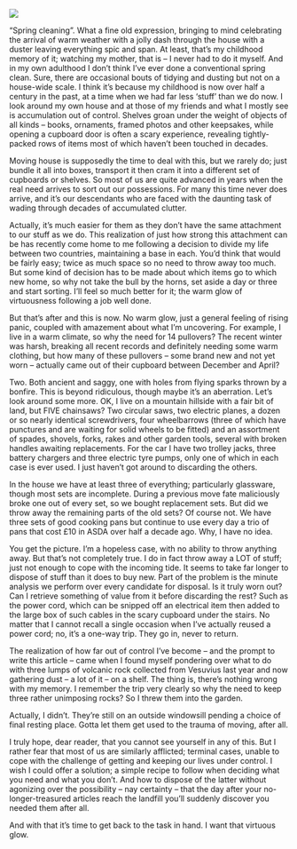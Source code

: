 [![](https://dnc.eclecity.net/wp-content/uploads/2018/05/chaos-627218_1920-732x464.jpg)](https://dnc.eclecity.net/wp-content/uploads/2018/05/chaos-627218_1920.jpg "Too much stuff") 

“Spring cleaning”. What a fine old expression, bringing to mind celebrating the arrival of warm weather with a jolly dash through the house with a duster leaving everything spic and span. At least, that’s my childhood memory of it; watching my mother, that is – I never had to do it myself. And in my own adulthood I don’t think I’ve ever done a conventional spring clean. Sure, there are occasional bouts of tidying and dusting but not on a house-wide scale. I think it’s because my childhood is now over half a century in the past, at a time when we had far less ‘stuff’ than we do now. I look around my own house and at those of my friends and what I mostly see is accumulation out of control. Shelves groan under the weight of objects of all kinds – books, ornaments, framed photos and other keepsakes, while opening a cupboard door is often a scary experience, revealing tightly-packed rows of items most of which haven’t been touched in decades.

Moving house is supposedly the time to deal with this, but we rarely do; just bundle it all into boxes, transport it then cram it into a different set of cupboards or shelves. So most of us are quite advanced in years when the real need arrives to sort out our possessions. For many this time never does arrive, and it’s our descendants who are faced with the daunting task of wading through decades of accumulated clutter.

Actually, it’s much easier for them as they don’t have the same attachment to our stuff as we do. This realization of just how strong this attachment can be has recently come home to me following a decision to divide my life between two countries, maintaining a base in each. You’d think that would be fairly easy; twice as much space so no need to throw away too much. But some kind of decision has to be made about which items go to which new home, so why not take the bull by the horns, set aside a day or three and start sorting. I’ll feel so much better for it; the warm glow of virtuousness following a job well done.

But that’s after and this is now. No warm glow, just a general feeling of rising panic, coupled with amazement about what I’m uncovering. For example, I live in a warm climate, so why the need for 14 pullovers? The recent winter was harsh, breaking all recent records and definitely needing some warm clothing, but how many of these pullovers – some brand new and not yet worn – actually came out of their cupboard between December and April?

Two. Both ancient and saggy, one with holes from flying sparks thrown by a bonfire. This is beyond ridiculous, though maybe it’s an aberration. Let’s look around some more. OK, I live on a mountain hillside with a fair bit of land, but FIVE chainsaws? Two circular saws, two electric planes, a dozen or so nearly identical screwdrivers, four wheelbarrows (three of which have punctures and are waiting for solid wheels to be fitted) and an assortment of spades, shovels, forks, rakes and other garden tools, several with broken handles awaiting replacements. For the car I have two trolley jacks, three battery chargers and three electric tyre pumps, only one of which in each case is ever used. I just haven’t got around to discarding the others.

In the house we have at least three of everything; particularly glassware, though most sets are incomplete. During a previous move fate maliciously broke one out of every set, so we bought replacement sets. But did we throw away the remaining parts of the old sets? Of course not. We have three sets of good cooking pans but continue to use every day a trio of pans that cost £10 in ASDA over half a decade ago. Why, I have no idea.

You get the picture. I’m a hopeless case, with no ability to throw anything away. But that’s not completely true. I do in fact throw away a LOT of stuff; just not enough to cope with the incoming tide. It seems to take far longer to dispose of stuff than it does to buy new. Part of the problem is the minute analysis we perform over every candidate for disposal. Is it truly worn out? Can I retrieve something of value from it before discarding the rest? Such as the power cord, which can be snipped off an electrical item then added to the large box of such cables in the scary cupboard under the stairs. No matter that I cannot recall a single occasion when I’ve actually reused a power cord; no, it’s a one-way trip. They go in, never to return.

The realization of how far out of control I’ve become – and the prompt to write this article – came when I found myself pondering over what to do with three lumps of volcanic rock collected from Vesuvius last year and now gathering dust – a lot of it – on a shelf. The thing is, there’s nothing wrong with my memory. I remember the trip very clearly so why the need to keep three rather unimposing rocks? So I threw them into the garden.

Actually, I didn’t. They’re still on an outside windowsill pending a choice of final resting place. Gotta let them get used to the trauma of moving, after all.

I truly hope, dear reader, that you cannot see yourself in any of this. But I rather fear that most of us are similarly afflicted; terminal cases, unable to cope with the challenge of getting and keeping our lives under control. I wish I could offer a solution; a simple recipe to follow when deciding what you need and what you don’t. And how to dispose of the latter without agonizing over the possibility – nay certainty – that the day after your no-longer-treasured articles reach the landfill you’ll suddenly discover you needed them after all.

And with that it’s time to get back to the task in hand. I want that virtuous glow.